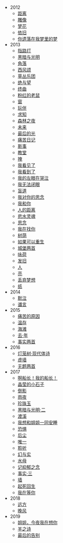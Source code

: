 - 2012
  - [距离](现代诗/距离.md)
  - [雕像](现代诗/雕像.md)
  - [梦花](现代诗/梦花.md)
  - [依旧](现代诗/依旧.md)
  - [你遗落在我梦里的梦](现代诗/你遗落在我梦里的梦.md)
- 2013
  - [指路灯](现代诗/指路灯.md)
  - [黑暗与光明](现代诗/黑暗与光明.md)
  - [角落](现代诗/角落.md)
  - [西风颂](现代诗/西风颂.md)
  - [草丛乐团](现代诗/草丛乐团.md)
  - [绝与望](现代诗/绝与望.md)
  - [终曲](现代诗/终曲.md)
  - [粉红的老鼠](现代诗/粉红的老鼠.md)
  - [窗](现代诗/窗.md)
  - [玩伴](现代诗/玩伴.md)
  - [求知](现代诗/求知.md)
  - [森林之夜](现代诗/森林之夜.md)
  - [未来](现代诗/未来.md)
  - [最后的光](现代诗/最后的光.md)
  - [痛苦日记](现代诗/痛苦日记.md)
  - [斯事](现代诗/斯事.md)
  - [教堂](现代诗/教堂.md)
  - [掩](现代诗/掩.md)
  - [我看见了](现代诗/我看见了.md)
  - [我看到了](现代诗/我看到了.md)
  - [我的左眼在哭泣](现代诗/我的左眼在哭泣.md)
  - [我无法闭眼](现代诗/我无法闭眼.md)
  - [盲道](现代诗/盲道.md)
  - [我对你的思念](现代诗/我对你的思念.md)
  - [我和你](现代诗/我和你.md)
  - [人的距离](现代诗/人的距离.md)
  - [悲水灵魂](现代诗/悲水灵魂.md)
  - [思念](现代诗/思念.md)
  - [我在找你](现代诗/我在找你.md)
  - [树荫](现代诗/树荫.md)
  - [如果可以重生](现代诗/如果可以重生.md)
  - [城堡两首](现代诗/城堡两首.md)
  - [咏荷](现代诗/咏荷.md)
  - [发旧](现代诗/发旧.md)
  - [人](现代诗/人.md)
  - [亮](现代诗/亮.md)
  - [丢弃梦想](现代诗/丢弃梦想.md)
  - [纸](现代诗/纸.md)
- 2014
  - [默泣](现代诗/默泣.md)
  - [谶言](现代诗/谶言.md)
- 2015
  - [痛苦的原因](现代诗/痛苦的原因.md)
  - [温存](现代诗/温存.md)
  - [海滩](现代诗/海滩.md)
  - [去·年](现代诗/去·年.md)
  - [事实两首](现代诗/事实两首.md)
- 2016
  - [灯笼树·现代体诗](现代诗/灯笼树·现代体诗.md)
  - [虚墙](现代诗/虚墙.md)
  - [无题两首](现代诗/无题两首.md)
- 2017
  - [啊船长！我的船长！](现代诗/啊船长我的船长.md)
  - [晶莹的小石子](现代诗/晶莹的小石子.md)
  - [倒影](现代诗/倒影.md)
  - [雨夜](现代诗/雨夜.md)
  - [珍珠玉](现代诗/珍珠玉.md)
  - [黑暗与光明·二](现代诗/黑暗与光明·二.md)
  - [渡溪](现代诗/渡溪.md)
  - [我想和姐姐一同安睡](现代诗/我想和姐姐一同安睡.md)
  - [恐惧](现代诗/恐惧.md)
  - [后尘](现代诗/后尘.md)
  - [唯一](现代诗/唯一.md)
  - [聆听](现代诗/聆听.md)
  - [幻与实](现代诗/幻与实.md)
  - [水母](现代诗/水母.md)
  - [记抑郁之念](现代诗/记抑郁之念.md)
  - [事实·三](现代诗/事实·三.md)
  - [墙](现代诗/墙.md)
  - [起死回生](现代诗/起死回生.md)
  - [我在等你](现代诗/我在等你.md)
- 2018
  - [远方](现代诗/远方.md)
  - [晚风](现代诗/晚风.md)
- 2019
  - [姐姐，今夜我在想你](现代诗/姐姐，今夜我在想你.md)
  - [羊之诗](现代诗/羊之诗.md)
  - [最后的告别](现代诗/最后的告别.md)
